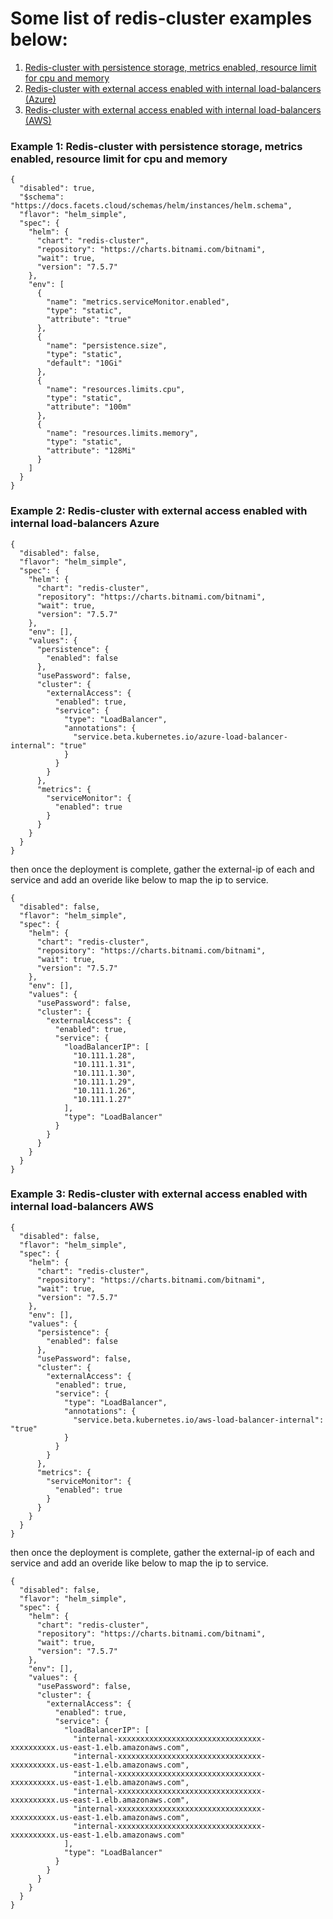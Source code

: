 # Some list of redis-cluster examples below:
1. [Redis-cluster with persistence storage, metrics enabled, resource limit for cpu and memory](https://github.com/Facets-cloud/sample-redis-blueprint/edit/master/README.md#example-1-redis-cluster-with-persistence-storage-metrics-enabled-resource-limit-for-cpu-and-memory)
2. [Redis-cluster with external access enabled with internal load-balancers (Azure)](https://github.com/Facets-cloud/sample-redis-blueprint#example-2-redis-cluster-with-external-access-enabled-with-internal-load-balancers-azure)
3. [Redis-cluster with external access enabled with internal load-balancers (AWS)](https://github.com/Facets-cloud/sample-redis-blueprint#example-3-redis-cluster-with-external-access-enabled-with-internal-load-balancers-aws)


### Example 1: Redis-cluster with persistence storage, metrics enabled, resource limit for cpu and memory


```
{
  "disabled": true,
  "$schema": "https://docs.facets.cloud/schemas/helm/instances/helm.schema",
  "flavor": "helm_simple",
  "spec": {
    "helm": {
      "chart": "redis-cluster",
      "repository": "https://charts.bitnami.com/bitnami",
      "wait": true,
      "version": "7.5.7"
    },
    "env": [
      {
        "name": "metrics.serviceMonitor.enabled",
        "type": "static",
        "attribute": "true"
      },
      {
        "name": "persistence.size",
        "type": "static",
        "default": "10Gi"
      },
      {
        "name": "resources.limits.cpu",
        "type": "static",
        "attribute": "100m"
      },
      {
        "name": "resources.limits.memory",
        "type": "static",
        "attribute": "128Mi"
      }
    ]
  }
}
```


### Example 2: Redis-cluster with external access enabled with internal load-balancers Azure

```
{
  "disabled": false,
  "flavor": "helm_simple",
  "spec": {
    "helm": {
      "chart": "redis-cluster",
      "repository": "https://charts.bitnami.com/bitnami",
      "wait": true,
      "version": "7.5.7"
    },
    "env": [],
    "values": {
      "persistence": {
        "enabled": false
      },
      "usePassword": false,
      "cluster": {
        "externalAccess": {
          "enabled": true,
          "service": {
            "type": "LoadBalancer",
            "annotations": {
              "service.beta.kubernetes.io/azure-load-balancer-internal": "true"
            }
          }
        }
      },
      "metrics": {
        "serviceMonitor": {
          "enabled": true
        }
      }
    }
  }
}
```

then once the deployment is complete, gather the external-ip of each and service and add an overide like below to map the ip to service.

```
{
  "disabled": false,
  "flavor": "helm_simple",
  "spec": {
    "helm": {
      "chart": "redis-cluster",
      "repository": "https://charts.bitnami.com/bitnami",
      "wait": true,
      "version": "7.5.7"
    },
    "env": [],
    "values": {
      "usePassword": false,
      "cluster": {
        "externalAccess": {
          "enabled": true,
          "service": {
            "loadBalancerIP": [
              "10.111.1.28",
              "10.111.1.31",
              "10.111.1.30",
              "10.111.1.29",
              "10.111.1.26",
              "10.111.1.27"
            ],
            "type": "LoadBalancer"
          }
        }
      }
    }
  }
}
```

### Example 3: Redis-cluster with external access enabled with internal load-balancers AWS

```
{
  "disabled": false,
  "flavor": "helm_simple",
  "spec": {
    "helm": {
      "chart": "redis-cluster",
      "repository": "https://charts.bitnami.com/bitnami",
      "wait": true,
      "version": "7.5.7"
    },
    "env": [],
    "values": {
      "persistence": {
        "enabled": false
      },
      "usePassword": false,
      "cluster": {
        "externalAccess": {
          "enabled": true,
          "service": {
            "type": "LoadBalancer",
            "annotations": {
              "service.beta.kubernetes.io/aws-load-balancer-internal": "true"
            }
          }
        }
      },
      "metrics": {
        "serviceMonitor": {
          "enabled": true
        }
      }
    }
  }
}
```

then once the deployment is complete, gather the external-ip of each and service and add an overide like below to map the ip to service.

```
{
  "disabled": false,
  "flavor": "helm_simple",
  "spec": {
    "helm": {
      "chart": "redis-cluster",
      "repository": "https://charts.bitnami.com/bitnami",
      "wait": true,
      "version": "7.5.7"
    },
    "env": [],
    "values": {
      "usePassword": false,
      "cluster": {
        "externalAccess": {
          "enabled": true,
          "service": {
            "loadBalancerIP": [
              "internal-xxxxxxxxxxxxxxxxxxxxxxxxxxxxxxxx-xxxxxxxxxx.us-east-1.elb.amazonaws.com",
              "internal-xxxxxxxxxxxxxxxxxxxxxxxxxxxxxxxx-xxxxxxxxxx.us-east-1.elb.amazonaws.com",
              "internal-xxxxxxxxxxxxxxxxxxxxxxxxxxxxxxxx-xxxxxxxxxx.us-east-1.elb.amazonaws.com",
              "internal-xxxxxxxxxxxxxxxxxxxxxxxxxxxxxxxx-xxxxxxxxxx.us-east-1.elb.amazonaws.com",
              "internal-xxxxxxxxxxxxxxxxxxxxxxxxxxxxxxxx-xxxxxxxxxx.us-east-1.elb.amazonaws.com",
              "internal-xxxxxxxxxxxxxxxxxxxxxxxxxxxxxxxx-xxxxxxxxxx.us-east-1.elb.amazonaws.com"
            ],
            "type": "LoadBalancer"
          }
        }
      }
    }
  }
}
```
